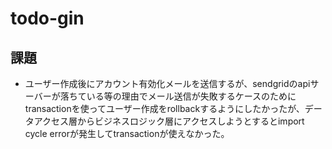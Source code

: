 # todo-gin

## 課題
- ユーザー作成後にアカウント有効化メールを送信するが、sendgridのapiサーバーが落ちている等の理由でメール送信が失敗するケースのためにtransactionを使ってユーザー作成をrollbackするようにしたかったが、データアクセス層からビジネスロジック層にアクセスしようとするとimport cycle errorが発生してtransactionが使えなかった。

